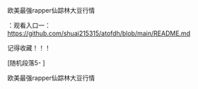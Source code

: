 欧美最强rapper仙踪林大豆行情

：观看入口一：https://github.com/shuai215315/atofdh/blob/main/README.md


记得收藏！！！



[随机段落5-
]






欧美最强rapper仙踪林大豆行情
